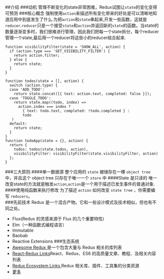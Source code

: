 ##介绍
###动机
管理不断变化的state非常困难，Redux试图让`state`的变化变得可预测
###核心概念
强制使用`action`来描述所有变化带来的好处是可以清晰地知道应用中到底发生了什么.为把`action`和`state`串起来,开发一些函数，这就是`reducer`.`reducer`只是一个接受`state`和`action`并返回新的`state`的函数。当state的数量逐渐变多时，我们很难进行管理，因此我们把每一个state拆分，每个reducer管理一个state,最后用一个reducer将这些小的reducer结合起来.
```
function visibilityFilter(state = 'SHOW_ALL', action) {
  if (action.type === 'SET_VISIBILITY_FILTER') {
    return action.filter;
  } else {
    return state;
  }
}

function todos(state = [], action) {
  switch (action.type) {
  case 'ADD_TODO':
    return state.concat([{ text: action.text, completed: false }]);
  case 'TOGGLE_TODO':
    return state.map((todo, index) =>
      action.index === index ?
        { text: todo.text, completed: !todo.completed } :
        todo
   )
  default:
    return state;
  }
}
function todoApp(state = {}, action) {
  return {
    todos: todos(state.todos, action),
    visibilityFilter: visibilityFilter(state.visibilityFilter, action)
  };
}

```
###三大原则
####单一数据源
整个应用的 `state` 被储存在一棵 `object tree`中，并且这个 object tree 只存在于唯一一个 `store` 中
####State 是只读的
唯一改变state的方法就是触发`action`,`action`是一个用于描述已发生事件的普通对象.
####使用纯函数来执行修改
为了描述 `action` 如何改变 `state tree` ，你需要编写 `reducers`。	
###先前技术
Redux 是一个混合产物。它和一些设计模式及技术相似，但也有不同之处。
+ Flux(Redux 的灵感来源于 Flux 的几个重要特性)
+ Elm（一种函数式编程语言）
+ Immutable
+ Baobab
+ Reactive Extensions
###生态系统
+ [Awesome Redux ](https://github.com/xgrommx/awesome-redux)是一个包含大量与 Redux 相关的库列表
+ [React-Redux Links](https://github.com/markerikson/react-redux-links)React、Redux、ES6 的高质量文章、教程、及相关内容列表
+ [Redux Ecosystem Links ](https://github.com/markerikson/redux-ecosystem-links) Redux 相关库、插件、工具集的分类资源
+ [更多](http://cn.redux.js.org/docs/introduction/Ecosystem.html)